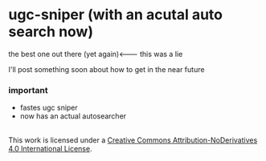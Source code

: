 # ugc-sniper (with an acutal auto search now)
the best one out there (yet again)<--- this was a lie

I'll post something soon about how to get in the near future

### important
- fastes ugc sniper 
- now has an actual autosearcher

<a rel="license" href="" style="border-width:0" width="30" height="30" src="https://openailabsprodscus.blob.core.windows.net/private/user-ONd1SfwQr1xhf0UNM62BtkrV/generations/generation-kYsjfnoE7hWEV98m30TtMXWr/image.webp?st=2023-05-23T23%3A37%3A03Z&se=2023-05-24T01%3A35%3A03Z&sp=r&sv=2021-08-06&sr=b&rscd=inline&rsct=image/webp&skoid=15f0b47b-a152-4599-9e98-9cb4a58269f8&sktid=a48cca56-e6da-484e-a814-9c849652bcb3&skt=2023-05-23T21%3A07%3A09Z&ske=2023-05-30T21%3A07%3A09Z&sks=b&skv=2021-08-06&sig=qf6KyRnzFv1XnAv8mtHV9sHS715DCFt8mVeyKkE8acs%3D" /></a><br />This work is licensed under a <a rel="license" href="">Creative Commons Attribution-NoDerivatives 4.0 International License</a>.
